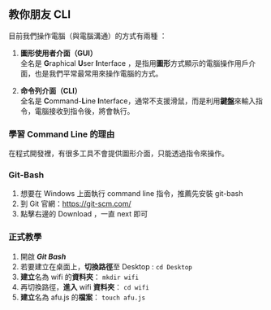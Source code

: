 ## 教你朋友 CLI

目前我們操作電腦（與電腦溝通）的方式有兩種 ：

1. **圖形使用者介面（GUI）**  
全名是 **G**raphical **U**ser **I**nterface ，是指用**圖形**方式顯示的電腦操作用戶介面，也是我們平常最常用來操作電腦的方式。

2. **命令列介面（CLI）**  
全名是 **C**ommand-**L**ine **I**nterface，通常不支援滑鼠，而是利用**鍵盤**來輸入指令，電腦接收到指令後，將會執行。
  
  
### 學習 Command Line 的理由
在程式開發裡，有很多工具不會提供圖形介面，只能透過指令來操作。

### Git-Bash
1. 想要在 Windows 上面執行 command line 指令，推薦先安裝 git-bash 
2. 到 Git 官網：<https://git-scm.com/>
3. 點擊右邊的 Download ，一直 next 即可

### 正式教學

1. 開啟 ***Git Bash*** 
2. 若要建立在桌面上，**切換路徑**至 Desktop : ```cd Desktop```
3. **建立**名為 wifi 的**資料夾**： ```mkdir wifi```
4. 再切換路徑，**進入** wifi **資料夾**： ```cd wifi```
5. **建立**名為 afu.js 的**檔案**： ```touch afu.js```
